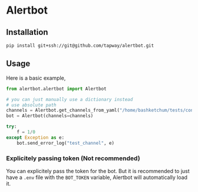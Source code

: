 # Alertbot

## Installation
```shell
pip install git+ssh://git@github.com/tapway/alertbot.git
```

## Usage
Here is a basic example,
```python
from alertbot.alertbot import Alertbot

# you can just manually use a dictionary instead
# use absolute path
channels = Alertbot.get_channels_from_yaml("/home/bashketchum/tests/config.yaml") 
bot = Alertbot(channels=channels)

try:
    f = 1/0
except Exception as e:
    bot.send_error_log("test_channel", e)
```

### Explicitely passing token (Not recommended)
You can explicitely pass the token for the bot. But it is recommended to just have a `.env` file with the `BOT_TOKEN` variable, Alertbot will automatically load it.



